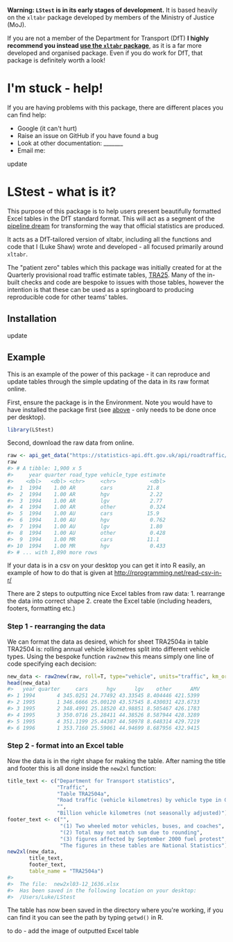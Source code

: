 
<!-- README.md is generated from README.Rmd. Please edit that file -->
**Warning: `LStest` is in its early stages of development.** It is based heavily on the `xltabr` package developed by members of the Ministry of Justice (MoJ).

If you are not a member of the Department for Transport (DfT) **I highly recommend you instead [use the `xltabr` package](https://github.com/moj-analytical-services/xltabr)**, as it is a far more developed and organised package. Even if you do work for DfT, that package is definitely worth a look!

I'm stuck - help!
=================

If you are having problems with this package, there are different places you can find help:

-   Google (it can't hurt)
-   Raise an issue on GitHub if you have found a bug
-   Look at other documentation: \_\_\_\_\_\_\_
-   Email me:

update

LStest - what is it?
====================

This purpose of this package is to help users present beautifully formatted Excel tables in the DfT standard format. This will act as a segment of the [pipeline dream](https://ukgovdatascience.github.io/rap_companion/) for transforming the way that official statistics are produced.

It acts as a DfT-tailored version of xltabr, including all the functions and code that I (Luke Shaw) wrote and developed - all focused primarily around `xltabr`.

The "patient zero" tables which this package was initially created for at the Quarterly provisional road traffic estimate tables, [TRA25](https://www.gov.uk/government/statistical-data-sets/tra25-quarterly-estimates). Many of the in-built checks and code are bespoke to issues with those tables, however the intention is that these can be used as a springboard to producing reproducible code for other teams' tables.

<a name="inst"></a> Installation
--------------------------------

update

Example
-------

This is an example of the power of this package - it can reproduce and update tables through the simple updating of the data in its raw format online.

First, ensure the package is in the Environment. Note you would have to have installed the package first (see [above](#inst) - only needs to be done once per desktop).

``` r
library(LStest) 
```

Second, download the raw data from online.

``` r
raw <- api_get_data("https://statistics-api.dft.gov.uk/api/roadtraffic/quarterly") 
raw
#> # A tibble: 1,900 x 5
#>     year quarter road_type vehicle_type estimate
#>    <dbl>   <dbl> <chr>     <chr>           <dbl>
#>  1  1994    1.00 AR        cars           21.8  
#>  2  1994    1.00 AR        hgv             2.22 
#>  3  1994    1.00 AR        lgv             2.77 
#>  4  1994    1.00 AR        other           0.324
#>  5  1994    1.00 AU        cars           15.9  
#>  6  1994    1.00 AU        hgv             0.762
#>  7  1994    1.00 AU        lgv             1.80 
#>  8  1994    1.00 AU        other           0.428
#>  9  1994    1.00 MR        cars           11.1  
#> 10  1994    1.00 MR        hgv             0.433
#> # ... with 1,890 more rows
```

If your data is in a csv on your desktop you can get it into R easily, an example of how to do that is given at <http://rprogramming.net/read-csv-in-r/>

There are 2 steps to outputting nice Excel tables from raw data: 1. rearrange the data into correct shape 2. create the Excel table (including headers, footers, formatting etc.)

### Step 1 - rearranging the data

We can format the data as desired, which for sheet TRA2504a in table TRA2504 is: rolling annual vehicle kilometres split into different vehicle types. Using the bespoke function `raw2new` this means simply one line of code specifying each decision:

``` r
new_data <- raw2new(raw, roll=T, type="vehicle", units="traffic", km_or_miles = "km")
head(new_data)
#>   year quarter     cars      hgv      lgv    other      AMV
#> 1 1994       4 345.0251 24.77492 43.33545 8.404446 421.5399
#> 2 1995       1 346.6666 25.00120 43.57545 8.430031 423.6733
#> 3 1995       2 348.4991 25.18520 43.98851 8.505467 426.1783
#> 4 1995       3 350.0716 25.28411 44.38526 8.587944 428.3289
#> 5 1995       4 351.1199 25.44387 44.50978 8.648314 429.7219
#> 6 1996       1 353.7160 25.59061 44.94699 8.687956 432.9415
```

### Step 2 - format into an Excel table

Now the data is in the right shape for making the table. After naming the title and footer this is all done inside the `new2xl` function:

``` r
title_text <- c("Department for Transport statistics",
                "Traffic",
                "Table TRA2504a",
                "Road traffic (vehicle kilometres) by vehicle type in Great Britain, rolling annual totals from 1993",
                "",
                "Billion vehicle kilometres (not seasonally adjusted)")
footer_text <- c("",
                 "(1) Two wheeled motor vehicles, buses, and coaches",
                 "(2) Total may not match sum due to rounding",
                 "(3) figures affected by September 2000 fuel protest",
                 "The figures in these tables are National Statistics")
new2xl(new_data,
       title_text,
       footer_text,
       table_name = "TRA2504a")
#> 
#>  The file:  new2xl03-12_1636.xlsx 
#>  Has been saved in the following location on your desktop: 
#>  /Users/Luke/LStest
```

The table has now been saved in the directory where you're working, if you can find it you can see the path by typing `getwd()` in R.

to do - add the image of outputted Excel table
